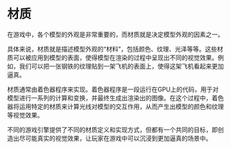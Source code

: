 # 材质

在游戏中，各个模型的外观是非常重要的，而材质就是决定模型外观的因素之一。

具体来说，材质就是描述模型外观的“材料”，包括颜色、纹理、光泽等等。这些材质可以被应用到模型的表面，使得模型在渲染的过程中呈现出不同的视觉效果。例如，我们可以把一张钢铁的纹理贴到一架飞机的表面上，使得这架飞机看起来更加逼真。

材质通常由着色器程序来实现。着色器程序是一段运行在GPU上的代码，用于对模型进行一系列的计算和变换，并最终生成出渲染出的图像。在这个过程中，着色器将运用特定的材质来计算光线对模型的交互作用，从而产生出模型的颜色和纹理等视觉效果。

不同的游戏引擎提供了不同的材质定义和实现方式，但都有一个共同的目标，即创造出尽可能真实的视觉效果，让玩家在游戏中可以沉浸到更加逼真的场景中。